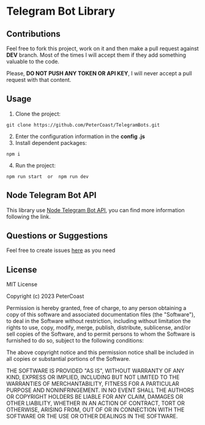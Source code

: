 # Telegram Bot  Library
## Contributions
Feel free to fork this project, work on it and then make a pull request against **DEV** branch. Most of the times I will accept them if they add something valuable to the code.

Please, **DO NOT PUSH ANY TOKEN OR API KEY**, I will never accept a pull request with that content.

## Usage

  1. Clone the project:

```shell
git clone https://github.com/PeterCoast/TelegramBots.git
```
  2. Enter the configuration information in the **config .js**
  3. Install dependent packages:
```shell
npm i
```
  4. Run the project:
```shell
npm run start  or  npm run dev
```

## Node Telegram Bot API
This library use [Node Telegram Bot API](https://github.com/yagop/node-telegram-bot-api), you can find more information following the link.

## Questions or Suggestions

Feel free to create issues [here](https://github.com/PeterCoast/TelegramBots/issues) as you need

## License

MIT License

Copyright (c) 2023 PeterCoast

Permission is hereby granted, free of charge, to any person obtaining a copy
of this software and associated documentation files (the "Software"), to deal
in the Software without restriction, including without limitation the rights
to use, copy, modify, merge, publish, distribute, sublicense, and/or sell
copies of the Software, and to permit persons to whom the Software is
furnished to do so, subject to the following conditions:

The above copyright notice and this permission notice shall be included in all
copies or substantial portions of the Software.

THE SOFTWARE IS PROVIDED "AS IS", WITHOUT WARRANTY OF ANY KIND, EXPRESS OR
IMPLIED, INCLUDING BUT NOT LIMITED TO THE WARRANTIES OF MERCHANTABILITY,
FITNESS FOR A PARTICULAR PURPOSE AND NONINFRINGEMENT. IN NO EVENT SHALL THE
AUTHORS OR COPYRIGHT HOLDERS BE LIABLE FOR ANY CLAIM, DAMAGES OR OTHER
LIABILITY, WHETHER IN AN ACTION OF CONTRACT, TORT OR OTHERWISE, ARISING FROM,
OUT OF OR IN CONNECTION WITH THE SOFTWARE OR THE USE OR OTHER DEALINGS IN THE
SOFTWARE.
